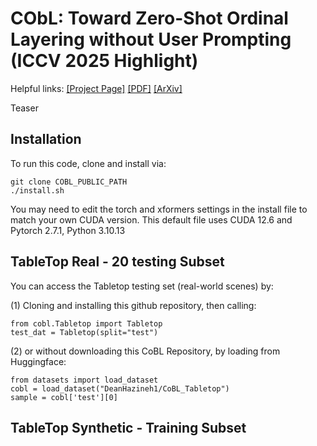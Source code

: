 # CObL: Toward Zero-Shot Ordinal Layering without User Prompting (ICCV 2025 Highlight)

Helpful links: [\[Project Page\]]([http://example.com](https://vision.seas.harvard.edu/cobl/)) [\[PDF\]]() [\[ArXiv\]]()

Teaser

## Installation
To run this code, clone and install via:
```
git clone COBL_PUBLIC_PATH
./install.sh
```
You may need to edit the torch and xformers settings in the install file to match your own CUDA version. This default file uses CUDA 12.6 and Pytorch 2.7.1, Python 3.10.13


## TableTop Real - 20 testing Subset
You can access the Tabletop testing set (real-world scenes) by:

(1) Cloning and installing this github repository, then calling:
```
from cobl.Tabletop import Tabletop
test_dat = Tabletop(split="test")
```
(2) or without downloading this CoBL Repository, by loading from Huggingface:
```
from datasets import load_dataset
cobl = load_dataset("DeanHazineh1/CoBL_Tabletop")
sample = cobl['test'][0]
```

## TableTop Synthetic - Training Subset
